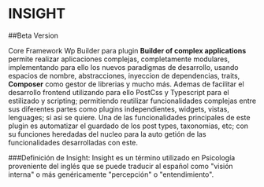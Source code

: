 # INSIGHT
##Beta Version

Core Framework Wp Builder para plugin **Builder of complex applications** permite realizar aplicaciones complejas, completamente modulares, implementando para ello los nuevos paradigmas de desarrollo, usando espacios de nombre, abstracciones, inyeccion de dependencias, traits, **Composer** como gestor de librerias y mucho más. Ademas de facilitar el desarrollo frontend utilizando para ello PostCss y Typescript para el estilizado y scripting; permitiendo reutilizar funcionalidades complejas entre sus diferentes partes como plugins independientes, widgets, vistas, lenguages; si asi se quiere. Una de las funcionalidades principales de este plugin es automatizar el guardado de los post types, taxonomias, etc; con su funciones heredadas del nucleo  para la auto getión de las funcionalidades desarrolladas con este.

###Definición de Insight:
Insight es un término utilizado en Psicología proveniente del inglés que se puede traducir al español como "visión interna" o más genéricamente "percepción" o "entendimiento".
